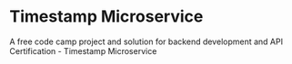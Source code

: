 # Timestamp Microservice

A free code camp project and solution for backend development and API Certification - Timestamp Microservice
